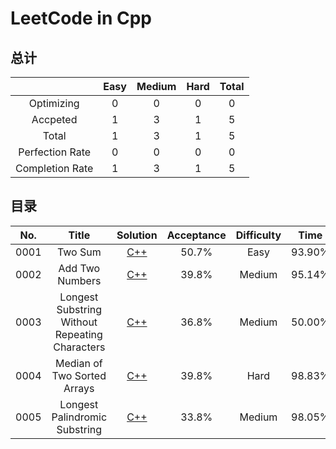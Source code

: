 # LeetCode in Cpp

## 总计

|                 | Easy | Medium | Hard | Total |
| :-------------: | :--: | :----: | :--: | :---: |
|   Optimizing    |  0   |   0    |  0   |   0   |
|    Accpeted     |  1   |   3    |  1   |   5   |
|      Total      |  1   |   3    |  1   |   5   |
| Perfection Rate |  0   |   0    |  0   |   0   |
| Completion Rate |  1   |   3    |  1   |   5   |

## 目录

| No.  |                     Title                      |                           Solution                           | Acceptance | Difficulty |  Time  | Space  |
| :--: | :--------------------------------------------: | :----------------------------------------------------------: | :--------: | :--------: | :----: | :----: |
| 0001 |                    Two Sum                     | [C++](https://github.com/nefe1ibatA/MyLeetCode-in-Cpp/tree/master/0001.%20Two%20sum) |   50.7%    |    Easy    | 93.90% | 98.46% |
| 0002 |                Add Two Numbers                 | [C++](https://github.com/nefe1ibatA/MyLeetCode-in-Cpp/tree/master/0002.%20Add%20Two%20Numbers) |   39.8%    |   Medium   | 95.14% | 74.84% |
| 0003 | Longest Substring Without Repeating Characters | [C++](https://github.com/nefe1ibatA/MyLeetCode-in-Cpp/tree/master/0003.%20Longest%20Substring%20Without%20Repeating%20Characters) |   36.8%    |   Medium   | 50.00% | 43.07% |
| 0004 |          Median of Two Sorted Arrays           | [C++](https://github.com/nefe1ibatA/MyLeetCode-in-Cpp/tree/master/0004.%20Medium%20of%20Two%20Sorted%20Arrays) |   39.8%    |    Hard    | 98.83% | 82.57% |
| 0005 |         Longest Palindromic Substring          | [C++](https://github.com/nefe1ibatA/MyLeetCode-in-Cpp/tree/master/0005.%20Longest%20Palindromic%20Substring) |   33.8%    |   Medium   | 98.05% | 72.13% |




